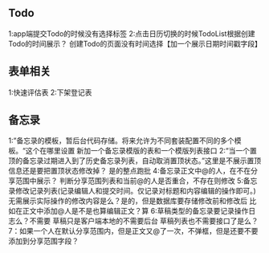 ## Todo
1:app端提交Todo的时候没有选择标签
2:点击日历切换的时候TodoList根据创建Todo的时间展示？
创建Todo的页面没有时间选择【加一个展示日期时间戳字段】

## 表单相关
1:快速评估表
2:下架登记表

## 备忘录
1:”备忘录的模板，暂后台代码存储。将来允许为不同套装配置不同的多个模板。“这个在哪里设置
新加一个备忘录模版的表和一个模版列表接口
2:“当一个置顶的备忘录过期进入到了历史备忘录列表，自动取消置顶状态。”这里是不展示置顶信息还是要把置顶状态修改掉？
是的整点跑批
4:备忘录正文中@的人，在不在分享范围中展示？
判断分享范围列表和当前@的人是否重合，不存在则修改
5:备忘录修改记录列表(记录编辑人和提交时间。仅记录对标题和内容编辑的操作即可。)
无需展示实际操作的修改内容是么？是的，但是数据库要存储修改前和修改后
比如在正文中添加@人是不是也算编辑正文？算
6:草稿类型的备忘录要记录操作日志么？不需要   草稿只是客户端本地的不需要后台
草稿列表也不需要接口了是么？
7：如果一个人在默认分享范围内，但是正文又@了一次，不弹框，但是还要不要添加到分享范围字段？
